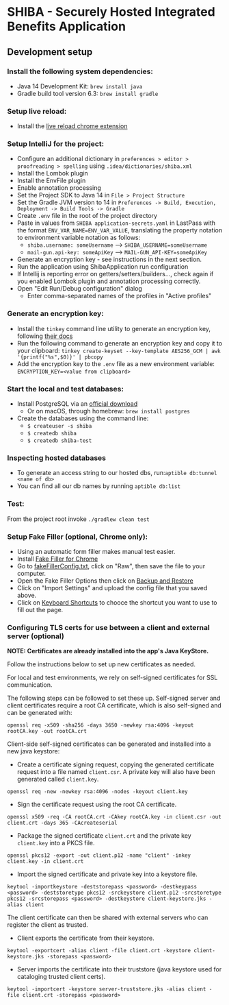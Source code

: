 # SHIBA - Securely Hosted Integrated Benefits Application

## Development setup

### Install the following system dependencies:

- Java 14 Development Kit: `brew install java`
- Gradle build tool version 6.3: `brew install gradle`

### Setup live reload:

- Install the [live reload chrome extension](https://chrome.google.com/webstore/detail/livereload/jnihajbhpnppcggbcgedagnkighmdlei?hl=en)

### Setup IntelliJ for the project:

- Configure an additional dictionary in `preferences > editor > proofreading > spelling` using `.idea/dictionaries/shiba.xml`
- Install the Lombok plugin
- Install the EnvFile plugin
- Enable annotation processing
- Set the Project SDK to Java 14 in `File > Project Structure`
- Set the Gradle JVM version to 14 in `Preferences -> Build, Execution, Deployment -> Build Tools -> Gradle`
- Create `.env` file in the root of the project directory
- Paste in values from `SHIBA application-secrets.yaml` in LastPass with the format `ENV_VAR_NAME=ENV_VAR_VALUE`, translating the property notation to environment variable notation as follows:
    - `shiba.username: someUsername` --> `SHIBA_USERNAME=someUsername`
    - `mail-gun.api-key: someApiKey` --> `MAIL-GUN_API-KEY=someApiKey`
- Generate an encryption key - see instructions in the next section.
- Run the application using ShibaApplication run configuration
- If Intellij is reporting error on getters/setters/builders..., check again if you enabled Lombok plugin and annotation processing correctly.
- Open "Edit Run/Debug configuration" dialog
    - Enter comma-separated names of the profiles in "Active profiles"

### Generate an encryption key:
- Install the `tinkey` command line utility to generate an encryption key, following [their docs](https://github.com/google/tink/blob/master/docs/TINKEY.md)
- Run the following command to generate an encryption key and copy it to your clipboard: `tinkey create-keyset --key-template AES256_GCM | awk '{printf("%s",$0)}' | pbcopy`
- Add the encryption key to the `.env` file as a new environment variable: `ENCRYPTION_KEY=<value from clipboard>`

### Start the local and test databases:

- Install PostgreSQL via an [official download](https://www.postgresql.org/download/)
    - Or on macOS, through homebrew: `brew install postgres`
- Create the databases using the command line:
    - `$ createuser -s shiba`
    - `$ createdb shiba`
    - `$ createdb shiba-test`
    
### Inspecting hosted databases
- To generate an access string to our hosted dbs, run:`aptible db:tunnel <name of db>`
- You can find all our db names by running `aptible db:list`
 
### Test:

From the project root invoke
```./gradlew clean test```

### Setup Fake Filler (optional, Chrome only):

- Using an automatic form filler makes manual test easier.
- Install [Fake Filler for Chrome](https://chrome.google.com/webstore/detail/fake-filler/bnjjngeaknajbdcgpfkgnonkmififhfo)
- Go to [fakeFillerConfig.txt](fakeFIllerConfig.txt), click on "Raw", then save the file to your computer.
- Open the Fake Filler Options then click on [Backup and Restore](chrome-extension://bnjjngeaknajbdcgpfkgnonkmififhfo/options.html#/backup)
- Click on "Import Settings" and upload the config file that you saved above.
- Click on [Keyboard Shortcuts](chrome-extension://bnjjngeaknajbdcgpfkgnonkmififhfo/options.html#/keyboard-shortcuts) to chooce the shortcut you want to use to fill out the page. 

### Configuring TLS certs for use between a client and external server (optional)

**NOTE: Certificates are already installed into the app's Java KeyStore.**

Follow the instructions below to set up new certificates as needed.

For local and test environments, we rely on self-signed certificates for SSL communication.

The following steps can be followed to set these up. Self-signed server and client certificates require a root CA certificate, which is also self-signed and can be generated with:
 
`openssl req -x509 -sha256 -days 3650 -newkey rsa:4096 -keyout rootCA.key -out rootCA.crt`

Client-side self-signed certificates can be generated and installed into a new java keystore:

- Create a certificate signing request, copying the generated certificate request into a file named `client.csr`. A private key will also have been generated called `client.key`.

`openssl req -new -newkey rsa:4096 -nodes -keyout client.key`

- Sign the certificate request using the root CA certificate.

`openssl x509 -req -CA rootCA.crt -CAkey rootCA.key -in client.csr -out client.crt -days 365 -CAcreateserial`

- Package the signed certificate `client.crt` and the private key `client.key` into a PKCS file.

`openssl pkcs12 -export -out client.p12 -name "client" -inkey client.key -in client.crt`

- Import the signed certificate and private key into a keystore file.

`keytool -importkeystore -deststorepass <password> -destkeypass <password> -deststoretype pkcs12 -srckeystore client.p12 -srcstoretype pkcs12 -srcstorepass <password> -destkeystore client-keystore.jks -alias client`

The client certificate can then be shared with external servers who can register the client as trusted.

- Client exports the certificate from their keystore.

`keytool -exportcert -alias client -file client.crt -keystore client-keystore.jks -storepass <password>`

- Server imports the certificate into their truststore (java keystore used for cataloging trusted client certs).

`keytool -importcert -keystore server-truststore.jks -alias client -file client.crt -storepass <password>`

